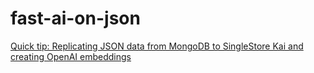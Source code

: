 # fast-ai-on-json
 
[Quick tip: Replicating JSON data from MongoDB to SingleStore Kai and creating OpenAI embeddings](https://medium.com/@VeryFatBoy/quick-tip-replicating-json-data-from-mongodb-to-singlestore-kai-and-creating-openai-embeddings-9e9b355fd04a)
